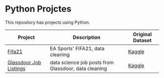 # Python Projctes
This repository has projects using Python.

| Project | Description | Original Dataset |
| --- | --- | --- |
| [Fifa21](https://github.com/emixmh/python-projects/tree/main/fifa21) | EA Sports' FIFA21, data cleaning | [Kaggle](https://www.kaggle.com/datasets/yagunnersya/fifa-21-messy-raw-dataset-for-cleaning-exploring?select=fifa21_raw_data.csv%E2%80%8B) |
| [Glassdoor Job Listings](https://github.com/emixmh/python-projects/tree/main/glassdoor) | data science job posts from Glassdoor, data cleaning | [Kaggle](https://www.kaggle.com/datasets/rashikrahmanpritom/data-science-job-posting-on-glassdoor?select=Uncleaned_DS_jobs.csv)|
